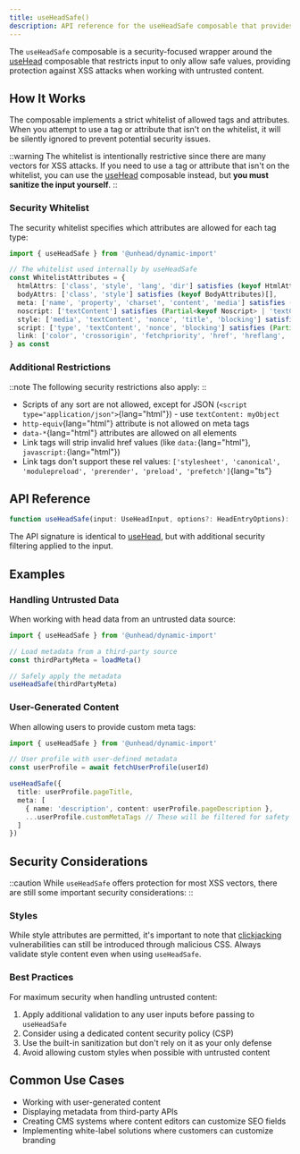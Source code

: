 ```yaml
---
title: useHeadSafe()
description: API reference for the useHeadSafe composable that provides security features for head tags.
---
```


The `useHeadSafe` composable is a security-focused wrapper around the [useHead](/docs/head/api/composables/use-head) composable that restricts input to only allow safe values, providing protection against XSS attacks when working with untrusted content.

## How It Works

The composable implements a strict whitelist of allowed tags and attributes. When you attempt to use a tag or attribute that isn't on the whitelist, it will be silently ignored to prevent potential security issues.

::warning
The whitelist is intentionally restrictive since there are many vectors for XSS attacks. If you need to use a tag or attribute that isn't on the whitelist, you can use the [useHead](/docs/head/api/composables/use-head) composable instead, but **you must sanitize the input yourself**.
::

### Security Whitelist

The security whitelist specifies which attributes are allowed for each tag type:

```ts
import { useHeadSafe } from '@unhead/dynamic-import'

// The whitelist used internally by useHeadSafe
const WhitelistAttributes = {
  htmlAttrs: ['class', 'style', 'lang', 'dir'] satisfies (keyof HtmlAttributes)[],
  bodyAttrs: ['class', 'style'] satisfies (keyof BodyAttributes)[],
  meta: ['name', 'property', 'charset', 'content', 'media'] satisfies (keyof Meta)[],
  noscript: ['textContent'] satisfies (Partial<keyof Noscript> | 'textContent')[],
  style: ['media', 'textContent', 'nonce', 'title', 'blocking'] satisfies (Partial<keyof Style> | 'textContent')[],
  script: ['type', 'textContent', 'nonce', 'blocking'] satisfies (Partial<keyof Script> | 'textContent')[],
  link: ['color', 'crossorigin', 'fetchpriority', 'href', 'hreflang', 'imagesrcset', 'imagesizes', 'integrity', 'media', 'referrerpolicy', 'rel', 'sizes', 'type'] satisfies (keyof Link)[],
} as const
```

### Additional Restrictions

::note
The following security restrictions also apply:
::

- Scripts of any sort are not allowed, except for JSON (`<script type="application/json">`{lang="html"}) - use `textContent: myObject`
- `http-equiv`{lang="html"} attribute is not allowed on meta tags
- `data-*`{lang="html"} attributes are allowed on all elements
- Link tags will strip invalid href values (like `data:`{lang="html"}, `javascript:`{lang="html"})
- Link tags don't support these rel values: `['stylesheet', 'canonical', 'modulepreload', 'prerender', 'preload', 'prefetch']`{lang="ts"}

## API Reference

```ts
function useHeadSafe(input: UseHeadInput, options?: HeadEntryOptions): ActiveHeadEntry
```

The API signature is identical to [useHead](/docs/head/api/composables/use-head), but with additional security filtering applied to the input.

## Examples

### Handling Untrusted Data

When working with head data from an untrusted data source:

```ts
import { useHeadSafe } from '@unhead/dynamic-import'

// Load metadata from a third-party source
const thirdPartyMeta = loadMeta()

// Safely apply the metadata
useHeadSafe(thirdPartyMeta)
```

### User-Generated Content

When allowing users to provide custom meta tags:

```ts
import { useHeadSafe } from '@unhead/dynamic-import'

// User profile with user-defined metadata
const userProfile = await fetchUserProfile(userId)

useHeadSafe({
  title: userProfile.pageTitle,
  meta: [
    { name: 'description', content: userProfile.pageDescription },
    ...userProfile.customMetaTags // These will be filtered for safety
  ]
})
```

## Security Considerations

::caution
While `useHeadSafe` offers protection for most XSS vectors, there are still some important security considerations:
::

### Styles

While style attributes are permitted, it's important to note that [clickjacking](https://en.wikipedia.org/wiki/Clickjacking) vulnerabilities can still be introduced through malicious CSS. Always validate style content even when using `useHeadSafe`.

### Best Practices

For maximum security when handling untrusted content:

1. Apply additional validation to any user inputs before passing to `useHeadSafe`
2. Consider using a dedicated content security policy (CSP)
3. Use the built-in sanitization but don't rely on it as your only defense
4. Avoid allowing custom styles when possible with untrusted content

## Common Use Cases

- Working with user-generated content
- Displaying metadata from third-party APIs
- Creating CMS systems where content editors can customize SEO fields
- Implementing white-label solutions where customers can customize branding

